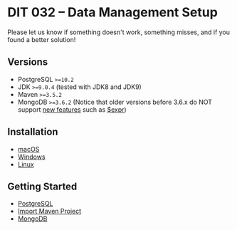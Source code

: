 # DIT 032 – Data Management Setup

Please let us know if something doesn't work, something misses, and if you found a better solution!

## Versions

* PostgreSQL `>=10.2`
* JDK `>=9.0.4` (tested with JDK8 and JDK9)
* Maven `>=3.5.2`
* MongoDB `>=3.6.2` (Notice that older versions before 3.6.x do NOT support [new features](https://docs.mongodb.com/master/release-notes/3.6/) such as [$expr](https://docs.mongodb.com/master/reference/operator/query/expr/#op._S_expr))

## Installation

* [macOS](macOS.md)
* [Windows](Windows.md)
* [Linux](Linux.md)

## Getting Started

* [PostgreSQL](PostgreSQL.md)
* [Import Maven Project](Maven.md)
* [MongoDB](MongoDB.md)
